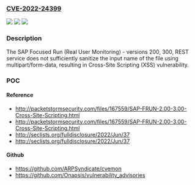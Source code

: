 ### [CVE-2022-24399](https://cve.mitre.org/cgi-bin/cvename.cgi?name=CVE-2022-24399)
![](https://img.shields.io/static/v1?label=Product&message=SAP%20Focused%20Run%20(Real%20User%20Monitoring)&color=blue)
![](https://img.shields.io/static/v1?label=Version&message=%3C200%20&color=brighgreen)
![](https://img.shields.io/static/v1?label=Vulnerability&message=CWE-79&color=brighgreen)

### Description

The SAP Focused Run (Real User Monitoring) - versions 200, 300, REST service does not sufficiently sanitize the input name of the file using multipart/form-data, resulting in Cross-Site Scripting (XSS) vulnerability.

### POC

#### Reference
- http://packetstormsecurity.com/files/167559/SAP-FRUN-2.00-3.00-Cross-Site-Scripting.html
- http://packetstormsecurity.com/files/167559/SAP-FRUN-2.00-3.00-Cross-Site-Scripting.html
- http://seclists.org/fulldisclosure/2022/Jun/37
- http://seclists.org/fulldisclosure/2022/Jun/37

#### Github
- https://github.com/ARPSyndicate/cvemon
- https://github.com/Onapsis/vulnerability_advisories

